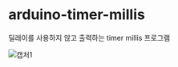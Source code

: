 # arduino-timer-millis

딜레이를 사용하지 않고 출력하는 timer millis 프로그램

![캡처1](https://user-images.githubusercontent.com/49295076/94103009-715d0280-fe6e-11ea-8da3-65e7d75b4ced.JPG)
